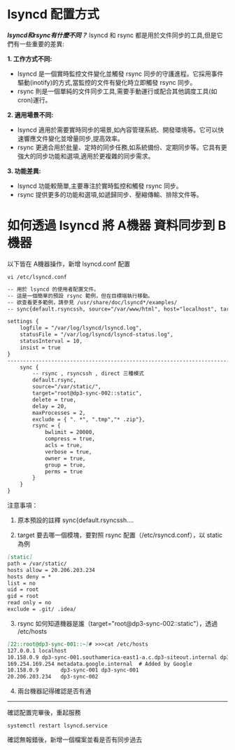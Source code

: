# lsyncd 配置方式

***lsyncd和rsync有什麼不同？***
lsyncd 和 rsync 都是用於文件同步的工具,但是它們有一些重要的差異:

**1. 工作方式不同:**
   - lsyncd 是一個實時監控文件變化並觸發 rsync 同步的守護進程。它採用事件驅動(inotify)的方式,當監控的文件有變化時立即觸發 rsync 同步。
   - rsync 則是一個單純的文件同步工具,需要手動運行或配合其他調度工具(如 cron)運行。

**2. 適用場景不同:**
   - lsyncd 適用於需要實時同步的場景,如內容管理系統、開發環境等。它可以快速響應文件變化並增量同步,提高效率。
   - rsync 更適合用於批量、定時的同步任務,如系統備份、定期同步等。它具有更強大的同步功能和選項,適用於更複雜的同步需求。

**3. 功能差異:**
   - lsyncd 功能較簡單,主要專注於實時監控和觸發 rsync 同步。
   - rsync 提供更多的功能和選項,如遞歸同步、壓縮傳輸、排除文件等。

# 如何透過 lsyncd 將 A機器 資料同步到 B機器
以下皆在 A機器操作，新增 lsyncd.conf 配置

`vi /etc/lsyncd.conf`

```markdown
-- 用於 lsyncd 的使用者配置文件。
-- 這是一個簡單的預設 rsync 範例，但在目標端執行移動。
-- 欲查看更多範例，請參見 /usr/share/doc/lsyncd*/examples/
-- sync{default.rsyncssh, source="/var/www/html", host="localhost", targetdir="/tmp/htmlcopy/"}

settings {
    logfile = "/var/log/lsyncd/lsyncd.log",
    statusFile = "/var/log/lsyncd/lsyncd-status.log",
    statusInterval = 10,
    insist = true
}
---------------------------------------------------------------------------------- dp3-sync-002
    sync {
        -- rsync , rsyncssh , direct 三種模式
        default.rsync,
        source="/var/static/",
        target="root@dp3-sync-002::static",
        delete = true,
        delay = 20,
        maxProcesses = 2,
        exclude = { ". *", ".tmp","* .zip"},
        rsync = {
            bwlimit = 20000,
            compress = true,
            acls = true,
            verbose = true,
            owner = true,
            group = true,
            perms = true
        }
    }
}
```
注意事項：
1. 原本預設的註釋 sync{default.rsyncssh....

2. target 要去哪一個模塊，要對照 rsync 配置（/etc/rsyncd.conf），以 static 為例
```markdown
[static]
path = /var/static/
hosts allow = 20.206.203.234
hosts deny = *
list = no
uid = root
gid = root
read only = no
exclude = .git/ .idea/
```

3. rsync 如何知道機器是誰（target="root@dp3-sync-002::static"），透過 /etc/hosts
```markdown
[22::root@dp3-sync-001::~]# >>>cat /etc/hosts
127.0.0.1 localhost
10.158.0.9 dp3-sync-001.southamerica-east1-a.c.dp3-siteout.internal dp3-sync-001  # Added by Google
169.254.169.254 metadata.google.internal  # Added by Google
10.158.0.9       dp3-sync-001 dp3-sync-001
20.206.203.234   dp3-sync-002
```

4. 兩台機器記得確認是否有通

---

確認配置完畢後，重起服務

`systemctl restart lsyncd.service`

確認無報錯後，新增一個檔案並看是否有同步過去